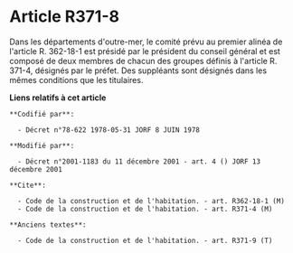 # Article R371-8

Dans les départements d'outre-mer, le comité prévu au premier alinéa de l'article R. 362-18-1 est présidé par le président du
conseil général et est composé de deux membres de chacun des groupes définis à l'article R. 371-4, désignés par le préfet.
Des suppléants sont désignés dans les mêmes conditions que les titulaires.

**Liens relatifs à cet article**

	**Codifié par**:

	  - Décret n°78-622 1978-05-31 JORF 8 JUIN 1978

	**Modifié par**:

	  - Décret n°2001-1183 du 11 décembre 2001 - art. 4 () JORF 13 décembre 2001

	**Cite**:

	  - Code de la construction et de l'habitation. - art. R362-18-1 (M)
	  - Code de la construction et de l'habitation. - art. R371-4 (M)

	**Anciens textes**:

	  - Code de la construction et de l'habitation. - art. R371-9 (T)
